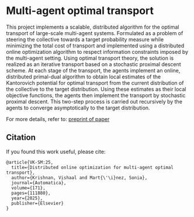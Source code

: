 # Multi-agent optimal transport

This project implements a scalable, distributed algorithm for the optimal transport of large-scale multi-agent systems. Formulated as a problem of steering the collective towards a target probability measure while minimizing the total cost of transport and implemented using a distributed online optimization algorithm to respect information constraints imposed by the multi-agent setting. Using optimal transport theory, the solution is realized as an iterative transport based on a stochastic proximal descent scheme. At each stage of the transport, the agents implement an online, distributed primal-dual algorithm to obtain local estimates of the Kantorovich potential for optimal transport from the current distribution of the collective to the target distribution. Using these estimates as their local objective functions, the agents then implement the transport by stochastic proximal descent. This two-step process is carried out recursively by the agents to converge asymptotically to the target distribution. <br />

For more details, refer to: [preprint of paper](https://arxiv.org/pdf/1804.01572)

## Citation

If you found this work useful, please cite:
```
@article{VK-SM:25,
  title={Distributed online optimization for multi-agent optimal transport},
  author={Krishnan, Vishaal and Mart{\'\i}nez, Sonia},
  journal={Automatica},
  volume={171},
  pages={111880},
  year={2025},
  publisher={Elsevier}
}
```
